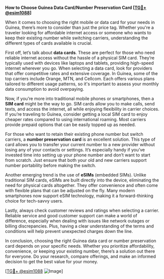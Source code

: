 **How to Choose Guinea Data Card/Number Preservation Card [[TG💪+ @esim1088](https://t.me/s/esim1088)]**

When it comes to choosing the right mobile or data card for your needs in Guinea, there’s more to consider than just the price tag. Whether you're a traveler looking for affordable internet access or someone who wants to keep their existing number while switching carriers, understanding the different types of cards available is crucial.

First off, let’s talk about **data cards**. These are perfect for those who need reliable internet access without the hassle of a physical SIM card. They’re typically used with devices like laptops and tablets, providing high-speed internet wherever you go. When selecting a data card, look for providers that offer competitive rates and extensive coverage. In Guinea, some of the top carriers include Orange, MTN, and Cellcom. Each offers various plans tailored to different usage patterns, so it's important to assess your monthly data consumption to avoid overpaying.

Now, if you’re more into traditional mobile phones or smartphones, then a **SIM card** might be the way to go. SIM cards allow you to make calls, send texts, and access the internet, all while enjoying flexibility in carrier choices. If you’re traveling to Guinea, consider getting a local SIM card to enjoy cheaper rates compared to using international roaming. Most carriers provide prepaid options that can be easily topped up as needed.

For those who want to retain their existing phone number but switch carriers, a **number preservation card** is an excellent solution. This type of card allows you to transfer your current number to a new provider without losing any of your contacts or settings. It’s especially handy if you’ve invested time into setting up your phone number and don’t want to start from scratch. Just ensure that both your old and new carriers support number portability before making the switch.

Another emerging trend is the use of **eSIMs** (embedded SIMs). Unlike traditional SIM cards, eSIMs are built directly into the device, eliminating the need for physical cards altogether. They offer convenience and often come with flexible plans that can be adjusted on the fly. Many modern smartphones now support eSIM technology, making it a forward-thinking choice for tech-savvy users.

Lastly, always check customer reviews and ratings when selecting a carrier. Reliable service and good customer support can make a world of difference, especially when dealing with issues like network outages or billing discrepancies. Plus, having a clear understanding of the terms and conditions will help prevent unexpected charges down the line.

In conclusion, choosing the right Guinea data card or number preservation card depends on your specific needs. Whether you prioritize affordability, convenience, or keeping your existing number, there’s a solution out there for everyone. Do your research, compare offerings, and make an informed decision to get the best value for your money.

[[TG💪+ @esim1088](https://t.me/s/esim1088) ![Image](https://i.postimg.cc/Y0z9fWf4/image.png)]